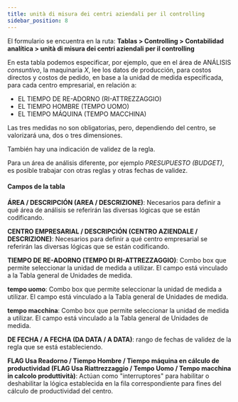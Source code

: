 ```yaml
---
title: unità di misura dei centri aziendali per il controlling
sidebar_position: 8
---
```


El formulario se encuentra en la ruta: **Tablas > Controlling > Contabilidad analítica > unità di misura dei centri aziendali per il controlling**

En esta tabla podemos especificar, por ejemplo, que en el área de ANÁLISIS *consuntivo*, la maquinaria *X*, lee los datos de producción, para costos directos y costos de pedido, en base a la unidad de medida especificada, para cada centro empresarial, en relación a:

- EL TIEMPO DE RE-ADORNO (RI-ATTREZZAGGIO)
- EL TIEMPO HOMBRE (TEMPO UOMO)
- EL TIEMPO MÁQUINA (TEMPO MACCHINA)

Las tres medidas no son obligatorias, pero, dependiendo del centro, se valorizará una, dos o tres dimensiones.

También hay una indicación de validez de la regla.

Para un área de análisis diferente, por ejemplo *PRESUPUESTO (BUDGET)*, es posible trabajar con otras reglas y otras fechas de validez.

#### Campos de la tabla

**ÁREA / DESCRIPCIÓN (AREA / DESCRIZIONE)**: Necesarios para definir a qué área de análisis se referirán las diversas lógicas que se están codificando.  

**CENTRO EMPRESARIAL / DESCRIPCIÓN (CENTRO AZIENDALE / DESCRIZIONE)**: Necesarios para definir a qué centro empresarial se referirán las diversas lógicas que se están codificando.  

**TIEMPO DE RE-ADORNO (TEMPO DI RI-ATTREZZAGGIO)**: Combo box que permite seleccionar la unidad de medida a utilizar. El campo está vinculado a la Tabla general de Unidades de medida.  

**tempo uomo**: Combo box que permite seleccionar la unidad de medida a utilizar. El campo está vinculado a la Tabla general de Unidades de medida.  

**tempo macchina**: Combo box que permite seleccionar la unidad de medida a utilizar. El campo está vinculado a la Tabla general de Unidades de medida.  

**DE FECHA / A FECHA (DA DATA / A DATA)**: rango de fechas de validez de la regla que se está estableciendo.  

**FLAG Usa Readorno / Tiempo Hombre / Tiempo máquina en cálculo de productividad (FLAG Usa Riattrezzaggio / Tempo Uomo / Tempo macchina in calcolo produttività)**: Actúan como "interruptores" para habilitar o deshabilitar la lógica establecida en la fila correspondiente para fines del cálculo de productividad del centro.